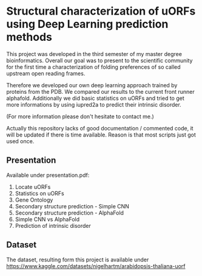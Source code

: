 # Structural characterization of uORFs using Deep Learning prediction methods
This project was developed in the third semester of my master degree bioinformatics. Overall our goal was to present to the scientific community for the first time a characterization of folding preferences of so called upstream open reading frames.

Therefore we developed our own deep learning approach trained by proteins from the PDB. We compared our results to the current front runner alphafold.
Additionally we did basic statistics on uORFs and tried to get more informations by using iupred2a to predict their intrinsic disorder.

(For more information please don't hesitate to contact me.)

Actually this repository lacks of good documentation / commented code, it will be updated if there is time available. Reason is that most scripts just got used once.

## Presentation
Available under presentation.pdf:
1. Locate uORFs
2. Statistics on uORFs
3. Gene Ontology
4. Secondary structure prediction - Simple CNN
5. Secondary structure prediction - AlphaFold
6. Simple CNN vs AlphaFold
7. Prediction of intrinsic disorder

## Dataset

The dataset, resulting form this project is available under https://www.kaggle.com/datasets/nigelhartm/arabidopsis-thaliana-uorf
